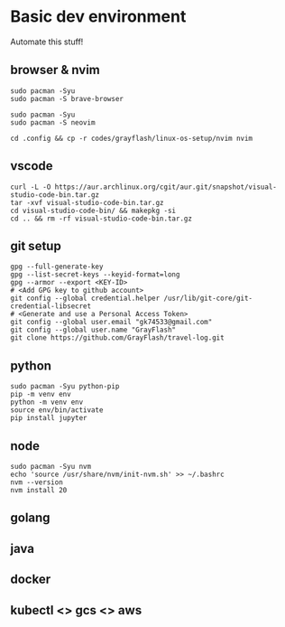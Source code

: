 # Basic dev environment

Automate this stuff!

## browser & nvim

```
sudo pacman -Syu
sudo pacman -S brave-browser

sudo pacman -Syu
sudo pacman -S neovim

cd .config && cp -r codes/grayflash/linux-os-setup/nvim nvim
```

## vscode

```
curl -L -O https://aur.archlinux.org/cgit/aur.git/snapshot/visual-studio-code-bin.tar.gz
tar -xvf visual-studio-code-bin.tar.gz
cd visual-studio-code-bin/ && makepkg -si
cd .. && rm -rf visual-studio-code-bin.tar.gz 
```

## git setup

```
gpg --full-generate-key
gpg --list-secret-keys --keyid-format=long
gpg --armor --export <KEY-ID>
# <Add GPG key to github account>
git config --global credential.helper /usr/lib/git-core/git-credential-libsecret
# <Generate and use a Personal Access Token>
git config --global user.email "gk74533@gmail.com" 
git config --global user.name "GrayFlash"
git clone https://github.com/GrayFlash/travel-log.git
```

## python

```
sudo pacman -Syu python-pip
pip -m venv env
python -m venv env
source env/bin/activate
pip install jupyter
```

## node

```
sudo pacman -Syu nvm
echo 'source /usr/share/nvm/init-nvm.sh' >> ~/.bashrc
nvm --version
nvm install 20
```

## golang

## java

## docker

## kubectl <> gcs <> aws
